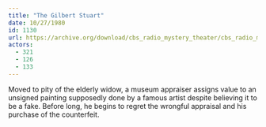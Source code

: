 ```yaml
---
title: "The Gilbert Stuart"
date: 10/27/1980
id: 1130
url: https://archive.org/download/cbs_radio_mystery_theater/cbs_radio_mystery_theater-1101-1150.zip/cbs_radio_mystery_theater-1101-1150%2Fcbsrmt_1130_the_gilbert_stuart.mp3
actors:
  - 321
  - 126
  - 133
---
```

Moved to pity of the elderly widow, a museum appraiser assigns value to an unsigned painting supposedly done by a famous artist despite believing it to be a fake. Before long, he begins to regret the wrongful appraisal and his purchase of the counterfeit.